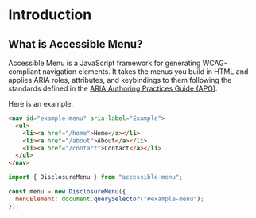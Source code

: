 # Introduction

## What is Accessible Menu?

Accessible Menu is a JavaScript framework for generating WCAG-compliant navigation elements. It takes the menus you build in HTML and applies ARIA roles, attributes, and keybindings to them following the standards defined in the [ARIA Authoring Practices Guide (APG)](https://w3.org/WAI/ARIA/apg/).

Here is an example:

```html
<nav id="example-menu" aria-label="Example">
  <ul>
    <li><a href="/home">Home</a></li>
    <li><a href="/about">About</a></li>
    <li><a href="/contact">Contact</a></li>
  </ul>
</nav>
```

```js
import { DisclosureMenu } from "accessible-menu";

const menu = new DisclosureMenu({
  menuElement: document.querySelector("#example-menu");
});
```
